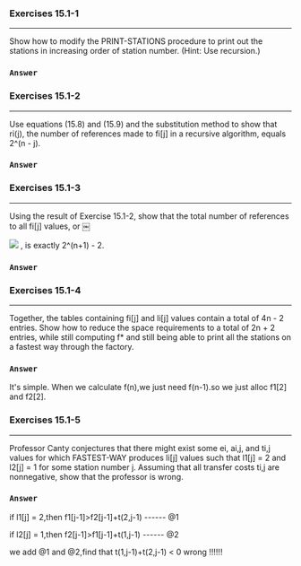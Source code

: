 ### Exercises 15.1-1
***
Show how to modify the PRINT-STATIONS procedure to print out the stations in increasing order of station number. (Hint: Use recursion.)

### `Answer`


### Exercises 15.1-2
***
Use equations (15.8) and (15.9) and the substitution method to show that ri(j), the number of references made to fi[j] in a recursive algorithm, equals 2^(n - j).

### `Answer`


### Exercises 15.1-3
***
Using the result of Exercise 15.1-2, show that the total number of references to all fi[j] values, or ￼

![](http://latex.codecogs.com/gif.latex?\\sum_{i=1}^{2}\\sum_{j%20=%201}^{n}r_i\(j\))
 , is exactly 2^(n+1) - 2.



### `Answer`

				

### Exercises 15.1-4
***
Together, the tables containing fi[j] and li[j] values contain a total of 4n - 2 entries. Show how to reduce the space requirements to a total of 2n + 2 entries, while still computing f* and still being able to print all the stations on a fastest way through the factory.

### `Answer`
It's simple. When we calculate f(n),we just need f(n-1).so we just alloc f1[2] and f2[2].
			
			
### Exercises 15.1-5
***
Professor Canty conjectures that there might exist some ei, ai,j, and ti,j values for which FASTEST-WAY produces li[j] values such that l1[j] = 2 and l2[j] = 1 for some station number j. Assuming that all transfer costs ti,j are nonnegative, show that the professor is wrong.


### `Answer`
if l1[j] = 2,then f1[j-1]>f2[j-1]+t(2,j-1) ------  @1

if l2[j] = 1,then f2[j-1]>f1[j-1]+t(1,j-1) ------  @2

we add @1 and @2,find that t(1,j-1)+t(2,j-1) < 0  wrong !!!!!!


